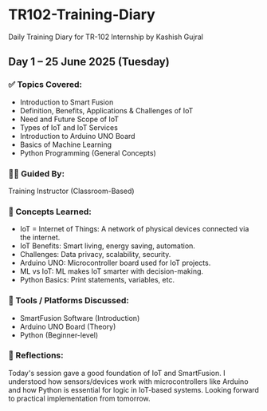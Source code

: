 # TR102-Training-Diary
Daily Training Diary for TR-102 Internship by Kashish Gujral
## Day 1 – 25 June 2025 (Tuesday)

### ✅ Topics Covered:
- Introduction to Smart Fusion
- Definition, Benefits, Applications & Challenges of IoT
- Need and Future Scope of IoT
- Types of IoT and IoT Services
- Introduction to Arduino UNO Board
- Basics of Machine Learning
- Python Programming (General Concepts)

### 🧑‍🏫 Guided By:
Training Instructor (Classroom-Based)

### 📘 Concepts Learned:
- IoT = Internet of Things: A network of physical devices connected via the internet.
- IoT Benefits: Smart living, energy saving, automation.
- Challenges: Data privacy, scalability, security.
- Arduino UNO: Microcontroller board used for IoT projects.
- ML vs IoT: ML makes IoT smarter with decision-making.
- Python Basics: Print statements, variables, etc.

### 🔧 Tools / Platforms Discussed:
- SmartFusion Software (Introduction)
- Arduino UNO Board (Theory)
- Python (Beginner-level)

### 🤔 Reflections:
Today's session gave a good foundation of IoT and SmartFusion. I understood how sensors/devices work with microcontrollers like Arduino and how Python is essential for logic in IoT-based systems. Looking forward to practical implementation from tomorrow.
